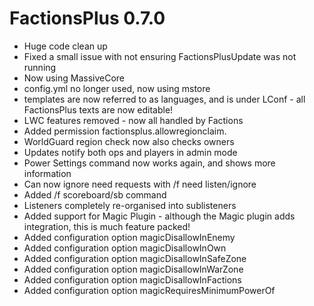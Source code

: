 # FactionsPlus 0.7.0

* Huge code clean up
* Fixed a small issue with not ensuring FactionsPlusUpdate was not running
* Now using MassiveCore
* config.yml no longer used, now using mstore
* templates are now referred to as languages, and is under LConf - all FactionsPlus texts are now editable! 
* LWC features removed - now all handled by Factions
* Added permission factionsplus.allowregionclaim.<id>
* WorldGuard region check now also checks owners
* Updates notify both ops and players in admin mode
* Power Settings command now works again, and shows more information
* Can now ignore need requests with /f need listen/ignore 
* Added /f scoreboard/sb command 
* Listeners completely re-organised into sublisteners 
* Added support for Magic Plugin - although the Magic plugin adds integration, this is much feature packed! 
* Added configuration option magicDisallowInEnemy
* Added configuration option magicDisallowInOwn
* Added configuration option magicDisallowInSafeZone
* Added configuration option magicDisallowInWarZone
* Added configuration option magicDisallowInFactions
* Added configuration option magicRequiresMinimumPowerOf
